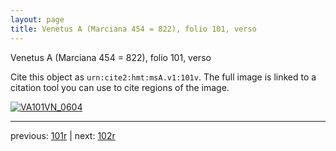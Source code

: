 ```yaml
---
layout: page
title: Venetus A (Marciana 454 = 822), folio 101, verso
---
```


Venetus A (Marciana 454 = 822), folio 101, verso

Cite this object as `urn:cite2:hmt:msA.v1:101v`.  The full image is linked to a citation tool you can use to cite regions of the image.

[![VA101VN_0604](http://www.homermultitext.org/iipsrv?IIIF=/project/homer/pyramidal/deepzoom/hmt/vaimg/2017a/VA101VN_0604.tif/full/800,/0/default.jpg)](http://www.homermultitext.org/ict2/?urn=urn:cite2:hmt:vaimg.2017a:VA101VN_0604) 

---

previous:  [101r](../101r/) | next: [102r](../102r/)